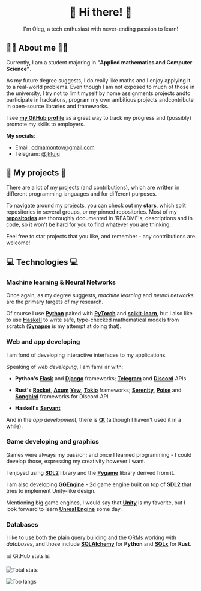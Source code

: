 <h1 align=center>👋 Hi there! 👋</h1>
<p align="center">I'm Oleg, a tech enthusiast with never-ending passion to learn!</p>

## 👨‍💻 About me 👨‍💻

Currently, I am a student majoring in **"Applied mathematics and Computer Science"**.

As my future degree suggests, I do really like maths and I enjoy applying it to a real-world problems.
Even though I am not exposed to much of those in the university,
I try not to limit myself by home assignments projects andto participate in hackatons,
program my own ambitious projects andcontribute in open-source libraries and frameworks.

I see **[my GitHub profile](https://github.com/JktuJQ)** as a great way to track my progress and (possibly) promote my skills to employers.

**My socials**:
- Email: <a href="mailto:odmamontov@gmail.com">odmamontov@gmail.com</a>
- Telegram: <a href="https://t.me/jktujq">@jktujq</a>

## 🚀 My projects 🚀

There are a lot of my projects (and contributions), which are written in different programming languages and for different purposes.

To navigate around my projects, you can check out my **[stars](https://github.com/JktuJQ?tab=stars)**, which split repositories in several groups, or my pinned repositories.
Most of my **[repositories](https://github.com/JktuJQ?tab=repositories)** are thoroughly documented in 'README's, descriptions and in code, so it won't be hard for you to find whatever you are thinking.

Feel free to star projects that you like, and remember - any contributions are welcome!


## 💻 Technologies 💻

### Machine learning & Neural Networks

Once again, as my degree suggests,
*machine learning* and *neural networks* are the primary targets of my research.

Of course I use **[Python](https://www.python.org/)** paired with **[PyTorch](https://pytorch.org/)** and **[scikit-learn](https://scikit-learn.org/stable/)**,
but I also like to use **[Haskell](https://www.haskell.org/)** to write safe, type-checked mathematical models from scratch (**[Synapse](https://github.com/JktuJQ/Synapse)** is my attempt at doing that).

### Web and app developing

I am fond of developing interactive interfaces to my applications.

Speaking of *web developing*, I am familiar with:

- **Python's** **[Flask](https://flask.palletsprojects.com/en/stable/)** and **[Django](https://www.djangoproject.com/)** frameworks; **[Telegram](https://python-telegram-bot.org/)** and **[Discord](https://discordpy.readthedocs.io/en/stable/)** APIs

- **Rust's** **[Rocket](https://rocket.rs/)**, **[Axum](https://github.com/tokio-rs/axum)** **[Yew](https://yew.rs/)**, **[Tokio](https://tokio.rs/)** frameworks;
**[Serenity](https://github.com/serenity-rs/serenity)**, **[Poise](https://github.com/serenity-rs/poise)** and **[Songbird](https://github.com/serenity-rs/songbird)** frameworks for Discord API

- **Haskell's** **[Servant](https://www.servant.dev/)**

And in the *app development*, there is **[Qt](https://www.qt.io/product/framework)** (although I haven't used it in a while).

### Game developing and graphics

Games were always my passion; and once I learned programming - I could develop those, expressing my creativity however I want.

I enjoyed using **[SDL2](https://www.libsdl.org/)** library and the **[Pygame](https://www.pygame.org/)** library derived from it.

I am also developing **[GGEngine](https://github.com/JktuJQ/GGEngine)** - 2d game engine built on top of **SDL2** that tries to implement Unity-like design.

Mentioning big game engines, I would say that **[Unity](https://unity.com/)** is my favorite, but I look forward to learn **[Unreal Engine](https://www.unrealengine.com/en-US)** some day.

### Databases

I like to use both the plain query building and the ORMs working with *databases*, and those include **[SQLAlchemy](https://www.sqlalchemy.org/)** for **Python** and **[SQLx](https://docs.rs/sqlx/latest/sqlx/)** for **Rust**.

📊 GitHub stats 📊

![Total stats](https://github-readme-stats.vercel.app/api?username=jktujq&show_icons=true&theme=dracula&hide_border=true&no-bg=true)

![Top langs](https://github-readme-stats-anuraghazra1.vercel.app/api/top-langs/?username=jktujq&show_icons=true&theme=dracula&hide_border=true&no-bg=true&no-frame=true&langs_count=7&hide=GLSL,JupiterNotebook)

